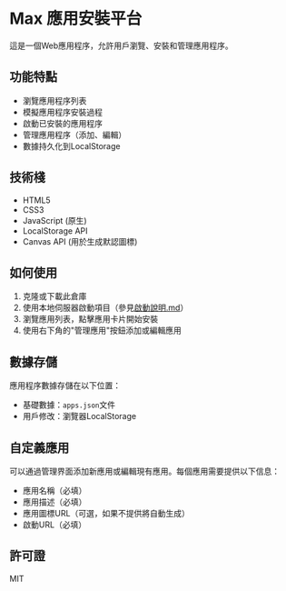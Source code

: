 # Max 應用安裝平台

這是一個Web應用程序，允許用戶瀏覽、安裝和管理應用程序。

## 功能特點

- 瀏覽應用程序列表
- 模擬應用程序安裝過程
- 啟動已安裝的應用程序
- 管理應用程序（添加、編輯）
- 數據持久化到LocalStorage

## 技術棧

- HTML5
- CSS3
- JavaScript (原生)
- LocalStorage API
- Canvas API (用於生成默認圖標)

## 如何使用

1. 克隆或下載此倉庫
2. 使用本地伺服器啟動項目（參見[啟動說明.md](启动说明.md)）
3. 瀏覽應用列表，點擊應用卡片開始安裝
4. 使用右下角的"管理應用"按鈕添加或編輯應用

## 數據存儲

應用程序數據存儲在以下位置：
- 基礎數據：`apps.json`文件
- 用戶修改：瀏覽器LocalStorage

## 自定義應用

可以通過管理界面添加新應用或編輯現有應用。每個應用需要提供以下信息：
- 應用名稱（必填）
- 應用描述（必填）
- 應用圖標URL（可選，如果不提供將自動生成）
- 啟動URL（必填）

## 許可證

MIT 